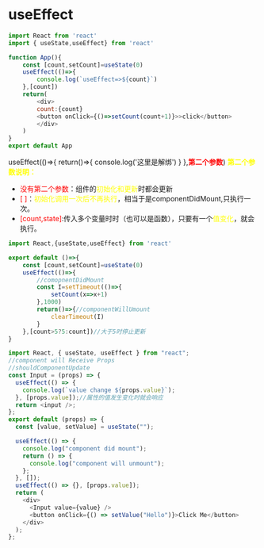 # useEffect
```javascript
import React from 'react'
import { useState,useEffect} from 'react'

function App(){
    const [count,setCount]=useState(0)
    useEffect(()=>{
        console.log(`useEffect=>${count}`)
    },[count])
    return(
        <div>
        count:{count}
        <button onClick={()=>setCount(count+1)}>>click</button>
        </div>
    )
}
export default App
```
useEffect(()=>{
    return()=>{
        console.log('这里是解绑')
    }
},**<font color=red>第二个参数</font>**)
**<font color=yellow>第二个参数说明：</font>**

+ <font color=red>没有第二个参数</font>：组件的<font color=yellow>初始化和更新</font>时都会更新
+ <font color=red>[ ]</font>：<font color=yellow>初始化调用一次后不再执行</font>，相当于是componentDidMount,只执行一次。
+ <font color=red>[count,state]</font>:传入多个变量时时（也可以是函数），只要有一个<font color=yellow>值变化</font>，就会执行。

```javascript
import React,{useState,useEffect} from 'react'

export default ()=>{
    const [count,setCount]=useState(0)
    useEffect(()=>{
        //comopnentDidMount
        const I=setTimeout(()=>{
            setCount(x=>x+1)
        },1000)
        return()=>{//componentWillUmount
            clearTimeout(I)
        }
    },[count>5?5:count])//大于5时停止更新
}

```

```javascript
import React, { useState, useEffect } from "react";
//component will Receive Props
//shouldComponentUpdate
const Input = (props) => {
  useEffect(() => {
    console.log(`value change ${props.value}`);
  }, [props.value]);//属性的值发生变化时就会响应
  return <input />;
};
export default (props) => {
  const [value, setValue] = useState("");

  useEffect(() => {
    console.log("component did mount");
    return () => {
      console.log("component will unmount");
    };
  }, []);
  useEffect(() => {}, [props.value]);
  return (
    <div>
      <Input value={value} />
      <button onClick={() => setValue("Hello")}>Click Me</button>
    </div>
  );
};
```




